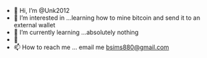 - 👋 Hi, I’m @Unk2012
- 👀 I’m interested in ...learning how to mine bitcoin and send it to an external wallet 
- 🌱 I’m currently learning ...absolutely nothing 
- 💞️ 
- 📫 How to reach me ... email me bsims880@gmail.com

<!---
Unk2012/Unk2012 is a ✨ special ✨ repository because its `README.md` (this file) appears on your GitHub profile.
You can click the Preview link to take a look at your changes.
--->
